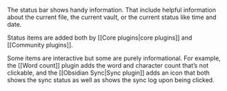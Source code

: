 The status bar shows handy information. That include helpful information about the current file, the current vault, or the current status like time and date.

Status items are added both by [[Core plugins|core plugins]] and [[Community plugins]].

Some items are interactive but some are purely informational. For example, the [[Word count]] plugin adds the word and character count that’s not clickable, and the [[Obsidian Sync|Sync plugin]] adds an icon that both shows the sync status as well as shows the sync log upon being clicked.
